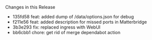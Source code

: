 Changes in this Release

- 135fd58 feat: added dump of /data/options.json for debug
- f211e56 feat: added description for missed ports in Matterbridge
- 3b3e293 fix: replaced ingress with WebUI
- bb6cbb1 chore: get rid of merge dependabot action